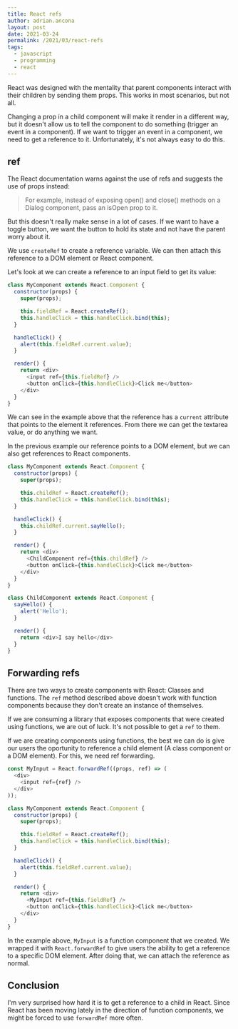 ```yaml
---
title: React refs
author: adrian.ancona
layout: post
date: 2021-03-24
permalink: /2021/03/react-refs
tags:
  - javascript
  - programming
  - react
---
```


React was designed with the mentality that parent components interact with their children by sending them props. This works in most scenarios, but not all.

Changing a prop in a child component will make it render in a different way, but it doesn't allow us to tell the component to do something (trigger an event in a component). If we want to trigger an event in a component, we need to get a reference to it. Unfortunately, it's not always easy to do this.

## ref

The React documentation warns against the use of refs and suggests the use of props instead:

> For example, instead of exposing open() and close() methods on a Dialog component, pass an isOpen prop to it.

<!--more-->

But this doesn't really make sense in a lot of cases. If we want to have a toggle button, we want the button to hold its state and not have the parent worry about it.

We use `createRef` to create a reference variable. We can then attach this reference to a DOM element or React component.

Let's look at we can create a reference to an input field to get its value:

```js
class MyComponent extends React.Component {
  constructor(props) {
    super(props);

    this.fieldRef = React.createRef();
    this.handleClick = this.handleClick.bind(this);
  }

  handleClick() {
    alert(this.fieldRef.current.value);
  }

  render() {
    return <div>
      <input ref={this.fieldRef} />
      <button onClick={this.handleClick}>Click me</button>
    </div>
  }
}
```

We can see in the example above that the reference has a `current` attribute that points to the element it references. From there we can get the textarea value, or do anything we want.

In the previous example our reference points to a DOM element, but we can also get references to React components.

```js
class MyComponent extends React.Component {
  constructor(props) {
    super(props);

    this.childRef = React.createRef();
    this.handleClick = this.handleClick.bind(this);
  }

  handleClick() {
    this.childRef.current.sayHello();
  }

  render() {
    return <div>
      <ChildComponent ref={this.childRef} />
      <button onClick={this.handleClick}>Click me</button>
    </div>
  }
}

class ChildComponent extends React.Component {
  sayHello() {
    alert('Hello');
  }

  render() {
    return <div>I say hello</div>
  }
}
```

## Forwarding refs

There are two ways to create components with React: Classes and functions. The `ref` method described above doesn't work with function components because they don't create an instance of themselves.

If we are consuming a library that exposes components that were created using functions, we are out of luck. It's not possible to get a `ref` to them.

If we are creating components using functions, the best we can do is give our users the oportunity to reference a child element (A class component or a DOM element). For this, we need ref forwarding.

```js
const MyInput = React.forwardRef((props, ref) => (
  <div>
    <input ref={ref} />
  </div>
));

class MyComponent extends React.Component {
  constructor(props) {
    super(props);

    this.fieldRef = React.createRef();
    this.handleClick = this.handleClick.bind(this);
  }

  handleClick() {
    alert(this.fieldRef.current.value);
  }

  render() {
    return <div>
      <MyInput ref={this.fieldRef} />
      <button onClick={this.handleClick}>Click me</button>
    </div>
  }
}
```

In the example above, `MyInput` is a function component that we created. We wrapped it with `React.forwardRef` to give users the ability to get a reference to a specific DOM element. After doing that, we can attach the reference as normal.

## Conclusion

I'm very surprised how hard it is to get a reference to a child in React. Since React has been moving lately in the direction of function components, we might be forced to use `forwardRef` more often.
